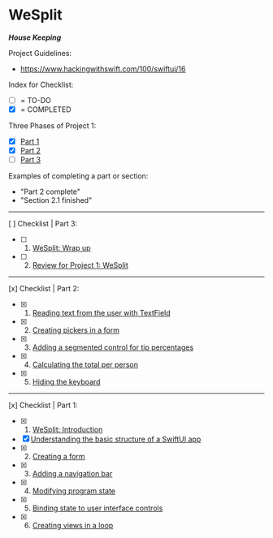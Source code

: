 #  WeSplit

***House Keeping***

Project Guidelines:
- https://www.hackingwithswift.com/100/swiftui/16

Index for Checklist:
- [ ] = TO-DO
- [x] = COMPLETED

Three Phases of Project 1:
- [x] [Part 1](https://www.hackingwithswift.com/100/swiftui/16)
- [x] [Part 2](https://www.hackingwithswift.com/100/swiftui/17)
- [ ] [Part 3](https://www.hackingwithswift.com/100/swiftui/18)

Examples of completing a part or section:
- "Part 2 complete"
- "Section 2.1 finished"

___
[ ] Checklist | Part 3:
- [ ] 1. [WeSplit: Wrap up](https://www.hackingwithswift.com/books/ios-swiftui/wesplit-wrap-up)
- [ ] 2. [Review for Project 1: WeSplit](https://www.hackingwithswift.com/review/ios-swiftui/wesplit)

___
[x] Checklist | Part 2:
- [x] 1. [Reading text from the user with TextField](https://www.hackingwithswift.com/books/ios-swiftui/reading-text-from-the-user-with-textfield)
- [x] 2. [Creating pickers in a form](https://www.hackingwithswift.com/books/ios-swiftui/creating-pickers-in-a-form)
- [x] 3. [Adding a segmented control for tip percentages](https://www.hackingwithswift.com/books/ios-swiftui/adding-a-segmented-control-for-tip-percentages)
- [x] 4. [Calculating the total per person](https://www.hackingwithswift.com/books/ios-swiftui/calculating-the-total-per-person)
- [x] 5. [Hiding the keyboard](https://www.hackingwithswift.com/books/ios-swiftui/hiding-the-keyboard)



___
[x] Checklist | Part 1: 
- [x] 1. [WeSplit: Introduction](https://www.hackingwithswift.com/books/ios-swiftui/wesplit-introduction)
- [X] [Understanding the basic structure of a SwiftUI app](https://www.hackingwithswift.com/books/ios-swiftui/understanding-the-basic-structure-of-a-swiftui-app)
- [x] 2. [Creating a form](https://www.hackingwithswift.com/books/ios-swiftui/creating-a-form)
- [x] 3. [Adding a navigation bar](https://www.hackingwithswift.com/books/ios-swiftui/adding-a-navigation-bar)
- [x] 4. [Modifying program state](https://www.hackingwithswift.com/books/ios-swiftui/modifying-program-state)
- [x] 5. [Binding state to user interface controls](https://www.hackingwithswift.com/books/ios-swiftui/binding-state-to-user-interface-controls)
- [x] 6. [Creating views in a loop](https://www.hackingwithswift.com/books/ios-swiftui/creating-views-in-a-loop)
